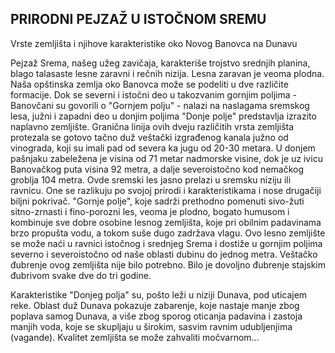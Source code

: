 ## PRIRODNI PEJZAŽ U ISTOČNOM SREMU

Vrste zemljišta i njihove karakteristike oko Novog Banovca na Dunavu

Pejzaž Srema, našeg užeg zavičaja, karakteriše trojstvo srednjih planina, blago talasaste lesne zaravni i rečnih nizija. Lesna zaravan je veoma plodna. Naša opštinska zemlja oko Banovca može se podeliti u dve različite formacije. Dok se severni i istočni deo u takozvanim gornjim poljima - Banovčani su govorili o "Gornjem polju" - nalazi na naslagama sremskog lesa, južni i zapadni deo u donjim poljima "Donje polje" predstavlja izrazito naplavno zemljište. Granična linija ovih dveju različitih vrsta zemljišta protezala se gotovo tačno duž veštački izgrađenog kanala južno od vinograda, koji su imali pad od severa ka jugu od 20-30 metara. U donjem pašnjaku zabeležena je visina od 71 metar nadmorske visine, dok je uz ivicu Banovačkog puta visina 92 metra, a dalje severoistočno kod nemačkog groblja 104 metra. Ovde sremski les jasno prelazi u sremsku niziju ili ravnicu. One se razlikuju po svojoj prirodi i karakteristikama i nose drugačiji biljni pokrivač. "Gornje polje", koje sadrži prethodno pomenuti sivo-žuti sitno-zrnasti i fino-porozni les, veoma je plodno, bogato humusom i kombinuje sve dobre osobine lesnog zemljišta, koje pri obilnim padavinama brzo propušta vodu, a tokom suše dugo zadržava vlagu. Ovo lesno zemljište se može naći u ravnici istočnog i srednjeg Srema i dostiže u gornjim poljima severno i severoistočno od naše oblasti dubinu do jednog metra. Veštačko đubrenje ovog zemljišta nije bilo potrebno. Bilo je dovoljno đubrenje stajskim đubrivom svake dve do tri godine.

Karakteristike "Donjeg polja" su, pošto leži u niziji Dunava, pod uticajem reke. Oblast duž Dunava pokazuje zabarenje, koje nastaje manje zbog poplava samog Dunava, a više zbog sporog oticanja padavina i zastoja manjih voda, koje se skupljaju u širokim, sasvim ravnim udubljenjima (vagande). Kvalitet zemljišta se može zahvaliti močvarnom...